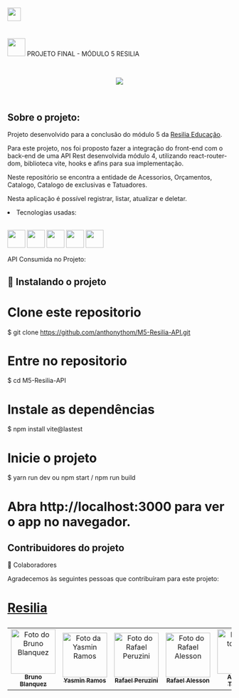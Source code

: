 # <img height="30" src="https://www.resilia.com.br/wp-content/themes/resiliaTheme/assets/images/logo.png" />  
 
# <h1>
  <img src="https://cdn.jsdelivr.net/gh/devicons/devicon/icons/react/react-original.svg" width="40" height="40"/> PROJETO FINAL - MÓDULO 5  RESILIA </h1>

<br>
<p align="center">
<img src="http://img.shields.io/static/v1?label=STATUS&message=FINALIZADO&color=GREEN&style=for-the-badge"/>
</p>
<br>

<h2>Sobre o projeto:</h2>
<p> Projeto desenvolvido para a conclusão do módulo 5 da <a href="https://www.resilia.com.br/">Resilia Educação</a>.

Para este projeto, nos foi proposto fazer a integração do front-end com o back-end de uma API Rest desenvolvida módulo 4, utilizando react-router-dom, biblioteca vite, hooks e afins para sua implementação.

Neste repositório se encontra a entidade de Acessorios, Orçamentos, Catalogo, Catalogo de exclusivas e Tatuadores.

Nesta aplicação é possível registrar, listar, atualizar e deletar. </p>



<li> Tecnologias usadas:</li><br>
<p>
	<img src="https://cdn.jsdelivr.net/gh/devicons/devicon/icons/javascript/javascript-plain.svg" width="40" height="40"/>
	<img src="https://cdn.jsdelivr.net/gh/devicons/devicon/icons/vscode/vscode-original.svg" width="40" height="40"/>
	<img src="https://cdn.jsdelivr.net/gh/devicons/devicon/icons/react/react-original.svg" width="40" height="40"/>
	<img src="https://cdn.jsdelivr.net/gh/devicons/devicon/icons/npm/npm-original-wordmark.svg" width="40" height="40" />
	<img src="https://cdn.jsdelivr.net/gh/devicons/devicon/icons/sqlite/sqlite-original-wordmark.svg" width="40" height="40" />
</p>

 API Consumida no Projeto:

## 🚀 Instalando o projeto

# Clone este repositorio
$ git clone https://github.com/anthonythom/M5-Resilia-API.git

# Entre no repositorio
$ cd M5-Resilia-API

# Instale as dependências
$ npm install vite@lastest

# Inicie o projeto 
$ yarn run dev ou npm start / npm run build

# Abra http://localhost:3000 para ver o app no navegador.


	
<h2>Contribuidores do projeto</h2>
 🤝 Colaboradores

Agradecemos às seguintes pessoas que contribuíram para este projeto:

<table>
  <tr>
    <td align="center">
      <a href="#">
        <img src="https://avatars.githubusercontent.com/u/92882615?v=4" width="100px;" alt="Foto do Bruno Blanquez"/><br>
        <sub>
          <b>Bruno Blanquez</b>
        </sub>
      </a>
    </td>
    <td align="center">
      <a href="#">
        <img src="https://avatars.githubusercontent.com/u/96249099?v=4" width="100px;" alt="Foto da Yasmin Ramos"/><br>
        <sub>
          <b>Yasmin Ramos</b>
        </sub>
      </a>
    </td>
    <td align="center">
      <a href="#">
        <img src="https://avatars.githubusercontent.com/u/96450995?v=4" width="100px;" alt="Foto do Rafael Peruzini"/><br>
        <sub>
          <b>Rafael Peruzini</b>
        </sub>
      </a>
    </td>
	  <td align="center">
      <a href="#">
        <img src="https://avatars.githubusercontent.com/u/96597279?v=4" width="100px;" alt="Foto do Rafael Alesson"/><br>
        <sub>
          <b>Rafael Alesson</b>
        </sub>
      </a>
    </td>
	  <td align="center">
      <a href="#">
        <img src="https://avatars.githubusercontent.com/u/95666367?v=4" width="100px;" alt="Foto do toninho"/><br>
        <sub>
          <b>Anthony Thomas</b>
        </sub>
      </a>
    </td>
	  
  </tr>


# <p> <a href="https://www.resilia.com.br/">Resilia</a> </p>
